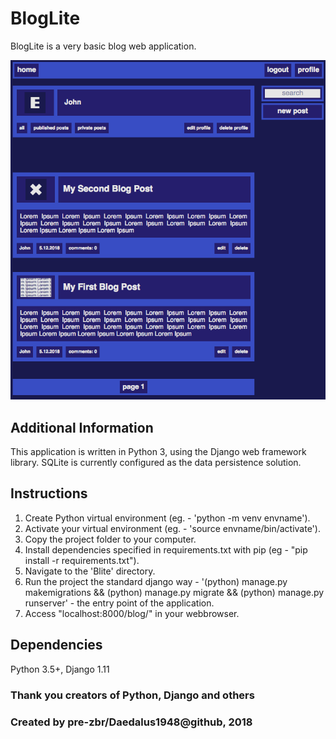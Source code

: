 # BlogLite

BlogLite is a very basic blog web application.

![Blite](https://github.com/daedalus1948/project_images/blob/master/Blite.png)

## Additional Information

This application is written in Python 3, using the Django web framework library.
SQLite is currently configured as the data persistence solution.

## Instructions

1) Create Python virtual environment (eg. - 'python -m venv envname').
2) Activate your virtual environment (eg. - 'source envname/bin/activate').
3) Copy the project folder to your computer. 
4) Install dependencies specified in requirements.txt with pip (eg - "pip install -r requirements.txt").
5) Navigate to the 'Blite' directory.
6) Run the project the standard django way - '(python) manage.py makemigrations && (python) manage.py migrate && (python) manage.py runserver' - the entry point of the application.
7) Access "localhost:8000/blog/" in your webbrowser.

## Dependencies

Python 3.5+, Django 1.11

### Thank you creators of Python, Django and others
### Created by pre-zbr/Daedalus1948@github, 2018
